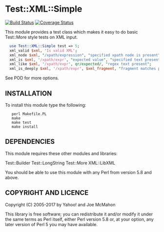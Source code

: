 # Test::XML::Simple

[![Build Status](https://travis-ci.org/joemcmahon/test-xml-simple.svg?branch=master)](https://travis-ci.org/joemcmahon/test-xml-simple)
[![Coverage Status](https://coveralls.io/repos/joemcmahon/test-xml-simple/badge.png?branch=master)](https://coveralls.io/r/joemcmahon/test-xml-simple?branch=master)

This module provides a test class which makes it easy to do basic
Test::More style tests on XML input.

```perl
  use Test::XML::Simple test => 5;
  xml_valid $xml, 'Is valid XML';
  xml_node $xml, "/xpath/expression", "specified xpath node is present";
  xml_is $xml, '/xpath/expr', "expected value", "specified text present";
  xml_like $xml, '/xpath/expr', qr/expected/, "regex text present";
  xml_is_deeply $xml, '/xpath/expr', $xml_fragment, "fragment matches path";
```
See POD for more options.

## INSTALLATION

To install this module type the following:

```
   perl Makefile.PL
   make
   make test
   make install
```

## DEPENDENCIES

This module requires these other modules and libraries:

  Test::Builder
  Test::LongString
  Test::More
  XML::LibXML

You should be able to use this module with any Perl from version 5.8 and above.

## COPYRIGHT AND LICENCE

Copyright (C) 2005-2017 by Yahoo! and Joe McMahon

This library is free software; you can redistribute it and/or modify
it under the same terms as Perl itself, either Perl version 5.8 or,
at your option, any later version of Perl 5 you may have available.
